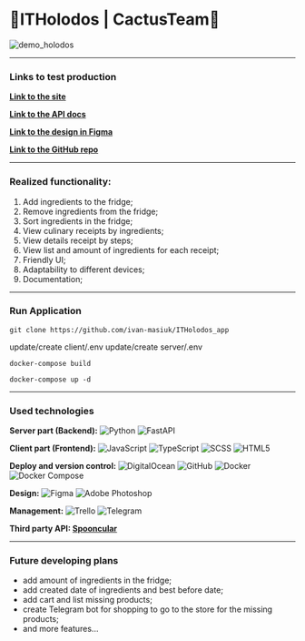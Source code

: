 # 🌵ITHolodos | CactusTeam🌵

![demo_holodos](https://user-images.githubusercontent.com/45178554/217117112-9e086bff-8024-4751-8d07-6aec46a812ac.gif)


---

### Links to test production

**[Link to the site](http://138.197.186.66/ "Link to the site")**

**[Link to the API docs](http://138.197.186.66:8001/docs/ "Link to the API docs")**

**[Link to the design in Figma](https://www.figma.com/file/m0XTcyfEfw6kj1qi2mbLCt/IT-Holodos-Design?node-id=42%3A5975&t=Oy7NVWEPj9xr9RZv-1 "Link to the design in Figma")**

**[Link to the GitHub repo](https://github.com/ivan-masiuk/ITHolodos_app/ "Link to the GitHub repo")**


---

### Realized functionality:

1. Add ingredients to the fridge;
2. Remove ingredients from the fridge;
3. Sort ingredients in the fridge;
4. View culinary receipts by ingredients;
5. View details receipt by steps;
6. View list and amount of ingredients for each receipt;
7. Friendly UI;
8. Adaptability to different devices;
9. Documentation;

---

### Run Application

`git clone https://github.com/ivan-masiuk/ITHolodos_app`

update/create client/.env
update/create server/.env 

`docker-compose build`

`docker-compose up -d`

---

### Used technologies 

**Server part (Backend):** ![Python](https://img.shields.io/badge/python-0174DF?style=for-the-badge&logo=python&logoColor=ffdd54) ![FastAPI](https://img.shields.io/badge/FastAPI-088A85?style=for-the-badge&logo=fastapi&logoColor=white)


**Client part (Frontend):** ![JavaScript](https://img.shields.io/badge/JavaScript-FFBF00?style=for-the-badge&logo=JavaScript&logoColor=black) ![TypeScript](https://img.shields.io/badge/TypeScript-0174DF?style=for-the-badge&logo=TypeScript&logoColor=black)  ![SCSS](https://img.shields.io/badge/SCSS-0174DF?style=for-the-badge&logo=scss&logoColor=black) ![HTML5](https://img.shields.io/badge/HTML5-FFBF64?style=for-the-badge&logo=HTML5&logoColor=black)

**Deploy and version control:** ![DigitalOcean](https://img.shields.io/badge/DigitalOcean-0080FF?style=for-the-badge&logo=DigitalOcean&logoColor=white) ![GitHub](https://img.shields.io/badge/github-585858?style=for-the-badge&logo=github&logoColor=white) ![Docker](https://img.shields.io/badge/Docker-0080FF?style=for-the-badge&logo=docker&logoColor=white) ![Docker Compose](https://img.shields.io/badge/DockerCompose-0080FF?style=for-the-badge&logo=docker-compose&logoColor=white)


**Design:** ![Figma](https://img.shields.io/badge/figma-%23F24E1E.svg?style=for-the-badge&logo=figma&logoColor=white) ![Adobe Photoshop](https://img.shields.io/badge/adobe%20Photoshop-%230489B1.svg?style=for-the-badge&logo=adobephotoshop&logoColor=white)


**Management:** ![Trello](https://img.shields.io/badge/Trello-0080FF?style=for-the-badge&logo=Trello&logoColor=white) ![Telegram](https://img.shields.io/badge/Telegram-2CA5E0?style=for-the-badge&logo=telegram&logoColor=white)

**Third party API:  [Spooncular](https://spoonacular.com/ "Spooncular")**

----

### Future developing plans

- add amount of ingredients in the fridge;
- add created date of ingredients and best before date;
- add cart and list missing products;
- create Telegram bot for shopping to go to the store for the missing products;
- and more features...
